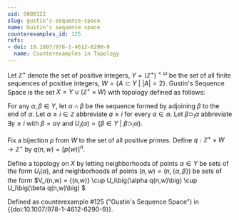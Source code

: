 ```yaml
---
uid: S000122
slug: gustin's-sequence-space
name: Gustin's sequence space
counterexamples_id: 125
refs:
- doi: 10.1007/978-1-4612-6290-9
  name: Counterexamples in Topology
---
```

Let $\mathbb{Z}^+$ denote the set of positive integers, $Y = (\mathbb{Z}^+)^{<\omega}$ be the set of all finite sequences of positive integers, $W = \{A \subset Y\ |\ |A| = 2\}$. Gustin's Sequence Space is the set $X = Y \cup (\mathbb{Z}^+ \times W)$ with topology defined as follows:

For any $\alpha, \beta \in Y$, let $\alpha \cap \beta$ be the sequence formed by adjoining $\beta$ to the end of $\alpha$. Let $\alpha \geq i \in \mathbb{Z}$ abbreviate $a \geq i$ for every $a \in \alpha$. Let $\beta \supset_i \alpha$ abbreviate $\exists \gamma \geq i$ with $\beta = \alpha\gamma$ and $U_i(\alpha) = \{\beta \in Y\ |\ \beta \supset_i \alpha\}$.

Fix a bijection $p$ from $W$ to the set of all positive primes. Define $q: \mathbb{Z}^+ \times W \rightarrow \mathbb{Z}^+$ by $q(n,w) = [p(w)]^n$.

Define a topology on $X$ by letting neighborhoods of points $\alpha \in Y$ be sets of the form $U_i(\alpha)$, and neighborhoods of points $(n,w) = (n, \{\alpha, \beta\})$ be sets of the form $V_i(n,w) = \{(n,w)\} \cup U_i\big(\alpha q(n,w)\big) \cup U_i\big(\beta q(n,w)\big) $

Defined as counterexample #125 ("Gustin's Sequence Space")
in {{doi:10.1007/978-1-4612-6290-9}}.

